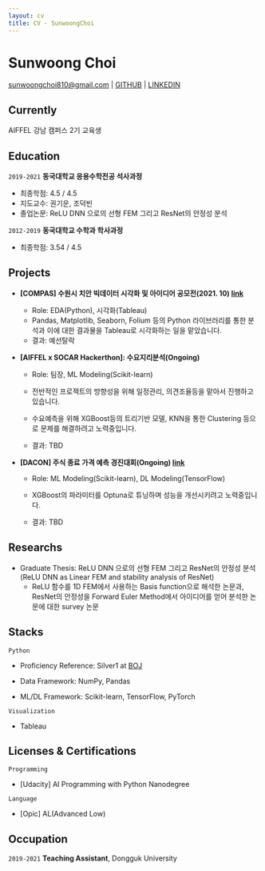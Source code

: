 ```yaml
---
layout: cv
title: CV - SunwoongChoi
---
```

# Sunwoong Choi

<div id="webaddress">
<a href="mailto:sunwoongchoi810@gmail.com">sunwoongchoi810@gmail.com</a>
| <a href="https://github.com/sunwoongc">GITHUB</a>
| <a href="https://www.linkedin.com/in/sunwoongchoi810/">LINKEDIN</a>  
</div>


## Currently

AIFFEL 강남 캠퍼스 2기 교육생

<!-- ### Recently interested in

- [The Role of Mathematical Reasoning in General Artificial Intelligence](https://mathai-iclr.github.io/)
- Reinforcement Learning, Self-Supervised Learning 

### Research interests

 -->


## Education

`2019-2021`
__동국대학교 응용수학전공 석사과정__ 
* 최종학점: 4.5 / 4.5
* 지도교수: 권기운, 조덕빈
* 졸업논문: ReLU DNN 으로의 선형 FEM 그리고 ResNet의 안정성 분석

`2012-2019`
__동국대학교 수학과 학사과정__ 
* 최종학점: 3.54 / 4.5


## Projects

* __\[COMPAS\] 수원시 치안 빅데이터 시각화 및 아이디어 공모전(2021. 10) [link]()__
  * Role: EDA(Python), 시각화(Tableau)
  * Pandas, Matplotlib, Seaborn, Folium 등의 Python 라이브러리를 통한 분석과 이에 대한 결과물을 Tableau로 시각화하는 일을 맡았습니다.
  * 결과: 예선탈락

* __\[AIFFEL x SOCAR Hackerthon\]: 수요지리분석(Ongoing)__
  * Role: 팀장, ML Modeling(Scikit-learn)

  * 전반적인 프로젝트의 방향성을 위해 일정관리, 의견조율등을 맡아서 진행하고 있습니다.

  * 수요예측을 위해 XGBoost등의 트리기반 모델, KNN을 통한 Clustering 등으로 문제를 해결하려고 노력중입니다.

  * 결과: TBD

* __\[DACON\] 주식 종료 가격 예측 경진대회(Ongoing) [link](https://dacon.io/competitions/official/235857/overview/description)__
  * Role: ML Modeling(Scikit-learn), DL Modeling(TensorFlow)

  * XGBoost의 파라미터를 Optuna로 튜닝하며 성능을 개선시키려고 노력중입니다. 

  * 결과: TBD
 
## Researchs

* Graduate Thesis: ReLU DNN 으로의 선형 FEM 그리고 ResNet의 안정성 분석(ReLU DNN as Linear FEM and stability analysis of ResNet) 
  * ReLU 함수를 1D FEM에서 사용하는 Basis function으로 해석한 논문과, ResNet의 안정성을 Forward Euler Method에서 아이디어를 얻어 분석한 논문에 대한 survey 논문

## Stacks

`Python`
- Proficiency Reference: Silver1 at [BOJ](https://solved.ac/profile/creagravity)

- Data Framework: NumPy, Pandas

- ML/DL Framework: Scikit-learn, TensorFlow, PyTorch

`Visualization`
- Tableau


## Licenses & Certifications

`Programming`
- \[Udacity\] AI Programming with Python Nanodegree

`Language`
- \[Opic\] AL(Advanced Low)

## Occupation

`2019-2021`
__Teaching Assistant__, Dongguk University


<!-- ### Footer

Last updated: Nov, 24, 2021 -->


